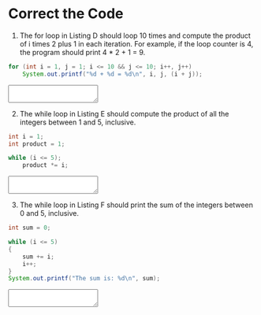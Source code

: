<!-- this worksheet covers chapters 3, 4, 5 of Deitel -->

# Correct the Code

1. The for loop in Listing D should loop 10 times and compute the product of i times 2 plus 1 in each iteration. For example, if the loop counter is 4, the program should print 4 * 2 + 1 = 9.
   
~~~ java
for (int i = 1, j = 1; i <= 10 && j <= 10; i++, j++)
    System.out.printf("%d + %d = %d\n", i, j, (i + j));
~~~
   <textarea name="correct-01"></textarea>
   
2. The while loop in Listing E should compute the product of all the integers between 1 and 5, inclusive.
   
~~~ java
int i = 1;
int product = 1;

while (i <= 5);
    product *= i;
~~~
   <textarea name="correct-01"></textarea>
   
3. The while loop in Listing F should print the sum of the integers between 0 and 5, inclusive.
   
~~~ java
int sum = 0;

while (i <= 5)
{
    sum += i;
    i++;
}
System.out.printf("The sum is: %d\n", sum);
~~~
   <textarea name="correct-01"></textarea>
